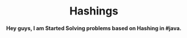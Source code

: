 <h1 align="center">Hashings</h1>

<h4 align="center">Hey guys, I am Started Solving problems based on Hashing in #java.</h4>
